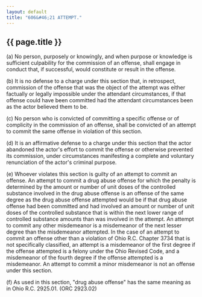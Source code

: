 ```yaml
---
layout: default
title: "606&#46;21 ATTEMPT."
---
```


{{ page.title }}
----------------

(a) No person, purposely or knowingly, and when purpose or knowledge is sufficient culpability for the commission of an offense, shall engage in conduct that, if successful, would constitute or result in the offense.

(b) It is no defense to a charge under this section that, in retrospect, commission of the offense that was the object of the attempt was either factually or legally impossible under the attendant circumstances, if that offense could have been committed had the attendant circumstances been as the actor believed them to be.

(c) No person who is convicted of committing a specific offense or of complicity in the commission of an offense, shall be convicted of an attempt to commit the same offense in violation of this section.

(d) It is an affirmative defense to a charge under this section that the actor abandoned the actor's effort to commit the offense or otherwise prevented its commission, under circumstances manifesting a complete and voluntary renunciation of the actor's criminal purpose.

(e) Whoever violates this section is guilty of an attempt to commit an offense. An attempt to commit a drug abuse offense for which the penalty is determined by the amount or number of unit doses of the controlled substance involved in the drug abuse offense is an offense of the same degree as the drug abuse offense attempted would be if that drug abuse offense had been committed and had involved an amount or number of unit doses of the controlled substance that is within the next lower range of controlled substance amounts than was involved in the attempt. An attempt to commit any other misdemeanor is a misdemeanor of the next lesser degree than the misdemeanor attempted. In the case of an attempt to commit an offense other than a violation of Ohio R.C. Chapter 3734 that is not specifically classified, an attempt is a misdemeanor of the first degree if the offense attempted is a felony under the Ohio Revised Code, and a misdemeanor of the fourth degree if the offense attempted is a misdemeanor. An attempt to commit a minor misdemeanor is not an offense under this section. 

(f) As used in this section, "drug abuse offense" has the same meaning as in Ohio R.C. 2925.01. (ORC 2923.02)